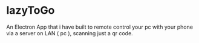 # lazyToGo

An Electron App that i have built to remote control your pc with your phone via a server on LAN ( pc ), scanning just a qr code.
